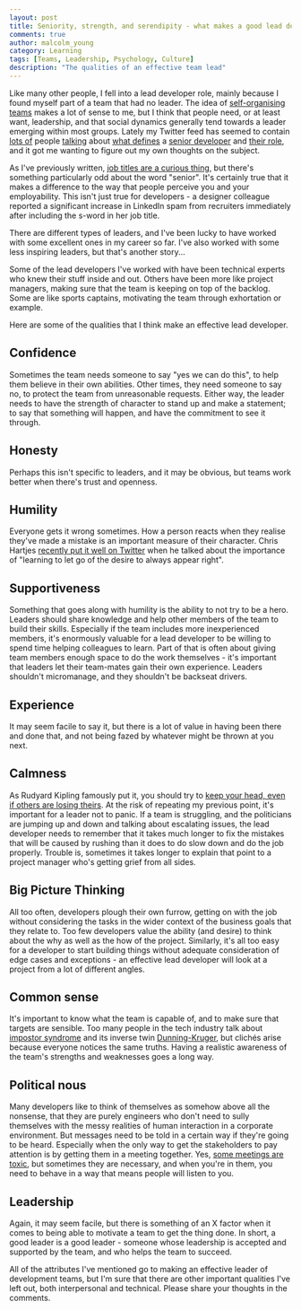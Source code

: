 ```yaml
---
layout: post
title: Seniority, strength, and serendipity - what makes a good lead developer?
comments: true
author: malcolm_young
category: Learning
tags: [Teams, Leadership, Psychology, Culture]
description: "The qualities of an effective team lead"
---
```


Like many other people, I fell into a lead developer role, mainly because I found myself part of a team that had no leader. The idea of [self-organising teams](https://scrumalliance.org/community/articles/2013/january/self-organizing-teams-what-and-how) makes a lot of sense to me, but I think that people need, or at least want, leadership, and that social dynamics generally tend towards a leader emerging within most groups. Lately my Twitter feed has seemed to contain [lots of](https://twitter.com/KentBeck/status/690617983832428545) people [talking](https://twitter.com/rgladwell/status/657995795891900416) about [what defines](https://www.quora.com/What-differentiates-a-senior-programmer-from-a-regular-programmer) a [senior developer](https://www.theguardian.com/info/developer-blog/2014/aug/28/what-does-it-mean-to-be-a-senior-developer) and [their role](http://mattbriggs.net/blog/2015/06/01/the-role-of-a-senior-developer), and it got me wanting to figure out my own thoughts on the subject.

As I've previously written, [job titles are a curious thing](http://www.red-route.org/articles/whats-job-title-code-monkey-any-other-name-would-smell-sweet), but there's something particularly odd about the word "senior". It's certainly true that it makes a difference to the way that people perceive you and your employability. This isn't just true for developers - a designer colleague reported a significant increase in LinkedIn spam from recruiters immediately after including the s-word in her job title.

There are different types of leaders, and I've been lucky to have worked with some excellent ones in my career so far. I've also worked with some less inspiring leaders, but that's another story...

Some of the lead developers I've worked with have been technical experts who knew their stuff inside and out. Others have been more like project managers, making sure that the team is keeping on top of the backlog. Some are like sports captains, motivating the team through exhortation or example.

Here are some of the qualities that I think make an effective lead developer.

## Confidence
Sometimes the team needs someone to say "yes we can do this", to help them believe in their own abilities. Other times, they need someone to say no, to protect the team from unreasonable requests. Either way, the leader needs to have the strength of character to stand up and make a statement; to say that something will happen, and have the commitment to see it through.

## Honesty
Perhaps this isn't specific to leaders, and it may be obvious, but teams work better when there's trust and openness.

## Humility
Everyone gets it wrong sometimes. How a person reacts when they realise they've made a mistake is an important measure of their character. Chris Hartjes [recently put it well on Twitter](https://twitter.com/grmpyprogrammer/status/691040938337116160) when he talked about the importance of "learning to let go of the desire to always appear right".

## Supportiveness
Something that goes along with humility is the ability to not try to be a hero. Leaders should share knowledge and help other members of the team to build their skills. Especially if the team includes more inexperienced members, it's enormously valuable for a lead developer to be willing to spend time helping colleagues to learn. Part of that is often about giving team members enough space to do the work themselves - it's important that leaders let their team-mates gain their own experience. Leaders shouldn't micromanage, and they shouldn't be backseat drivers.

## Experience
It may seem facile to say it, but there is a lot of value in having been there and done that, and not being fazed by whatever might be thrown at you next. 

## Calmness
As Rudyard Kipling famously put it, you should try to [keep your head, even if others are losing theirs](http://www.poetryfoundation.org/poem/175772). At the risk of repeating my previous point, it's important for a leader not to panic. If a team is struggling, and the politicians are jumping up and down and talking about escalating issues, the lead developer needs to remember that it takes much longer to fix the mistakes that will be caused by rushing than it does to do slow down and do the job properly. Trouble is, sometimes it takes longer to explain that point to a project manager who's getting grief from all sides.

## Big Picture Thinking
All too often, developers plough their own furrow, getting on with the job without considering the tasks in the wider context of the business goals that they relate to. Too few developers value the ability (and desire) to think about the why as well as the how of the project. Similarly, it's all too easy for a developer to start building things without adequate consideration of edge cases and exceptions - an effective lead developer will look at a project from a lot of different angles.

## Common sense
It's important to know what the team is capable of, and to make sure that targets are sensible. Too many people in the tech industry talk about [impostor syndrome](https://en.wikipedia.org/wiki/Impostor_syndrome) and its inverse twin [Dunning-Kruger](https://en.wikipedia.org/wiki/Dunning%E2%80%93Kruger_effect), but clichés arise because everyone notices the same truths. Having a realistic awareness of the team's strengths and weaknesses goes a long way.

## Political nous
Many developers like to think of themselves as somehow above all the nonsense, that they are purely engineers who don't need to sully themselves with the messy realities of human interaction in a corporate environment. But messages need to be told in a certain way if they're going to be heard. Especially when the only way to get the stakeholders to pay attention is by getting them in a meeting together. Yes, [some meetings are toxic](http://www.techrepublic.com/blog/geekend/okay-enough-with-the-meetings-are-toxic-crap/), but sometimes they are necessary, and when you're in them, you need to behave in a way that means people will listen to you.

## Leadership
Again, it may seem facile, but there is something of an X factor when it comes to being able to motivate a team to get the thing done. In short, a good leader is a good leader - someone whose leadership is accepted and supported by the team, and who helps the team to succeed.

All of the attributes I've mentioned go to making an effective leader of development teams, but I'm sure that there are other important qualities I've left out, both interpersonal and technical. Please share your thoughts in the comments.